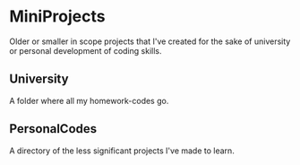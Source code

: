 # MiniProjects
Older or smaller in scope projects that I've created for the sake of university or personal development of coding skills.

## University
A folder where all my homework-codes go.

## PersonalCodes
A directory of the less significant projects I've made to learn.